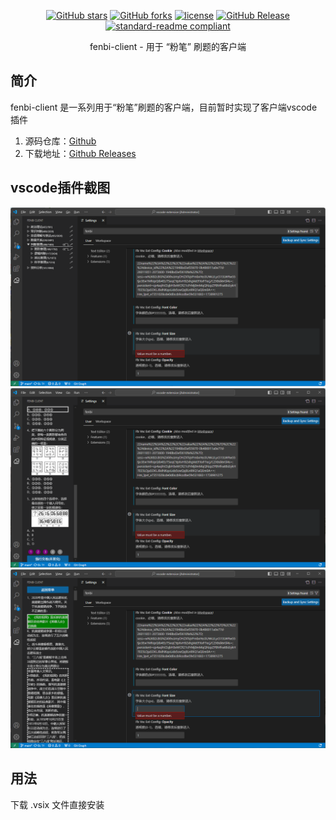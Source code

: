 <div align="center">

[![GitHub stars](https://img.shields.io/github/stars/maoguy/fenbi-client?logo=github)](https://github.com/maoguy/fenbi-client/stargazers)
[![GitHub forks](https://img.shields.io/github/forks/maoguy/fenbi-client?logo=github)](https://github.com/maoguy/fenbi-client/network)
[![license](https://img.shields.io/github/license/maoguy/fenbi-client)](https://github.com/maoguy/fenbi-client/blob/master/LICENSE)
[![GitHub Release](https://img.shields.io/github/v/release/maoguy/fenbi-client?label=Release)](https://github.com/maoguy/fenbi-client/releases)
[![standard-readme compliant](https://img.shields.io/badge/readme%20style-standard-brightgreen.svg?style=flat-square)](https://github.com/RichardLitt/standard-readme)
</div>

<div align="center">
  fenbi-client - 用于 “粉笔” 刷题的客户端
</div>

## 简介
fenbi-client 是一系列用于“粉笔”刷题的客户端，目前暂时实现了客户端vscode插件

1. 源码仓库：[Github](https://github.com/maoguy/fenbi-client)
2. 下载地址：[Github Releases](https://github.com/maoguy/fenbi-client/releases)

## vscode插件截图
![菜单](./docs/imgs/screenshots/vsc-ext/categories.jpg)
![做题](./docs/imgs/screenshots/vsc-ext/questions.jpg)
![答案](./docs/imgs/screenshots/vsc-ext/solutions.jpg)

## 用法
下载 .vsix 文件直接安装
